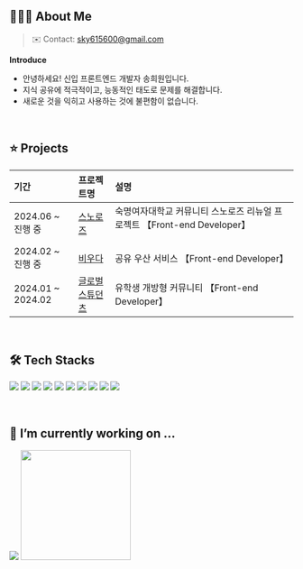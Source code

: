 ## 👩🏻‍💻 About Me

> ✉️ Contact: sky615600@gmail.com

__Introduce__
- 안녕하세요! 신입 프론트엔드 개발자 송희원입니다.
- 지식 공유에 적극적이고, 능동적인 태도로 문제를 해결합니다.
- 새로운 것을 익히고 사용하는 것에 불편함이 없습니다.

<br/>

## ⭐️ Projects

| 기간 | 프로젝트명 | 설명 |
| :--- | :--- | :--- |
| 2024.06 ~ 진행 중 | [스노로즈](https://github.com/snorose/snorose-front-react) | 숙명여자대학교 커뮤니티 스노로즈 리뉴얼 프로젝트 【Front-end Developer】 &nbsp; &nbsp; &nbsp; &nbsp; &nbsp; &nbsp; &nbsp; &nbsp; &nbsp; &nbsp; &nbsp; &nbsp; &nbsp; &nbsp; &nbsp; &nbsp; |
| 2024.02 ~ 진행 중 | [비우다](https://github.com/Biwooda/biwooda-client) | 공유 우산 서비스 【Front-end Developer】 |
| 2024.01 ~ 2024.02 | [글로벌 스튜던츠](https://github.com/Global-Students/global-students-client) | 유학생 개방형 커뮤니티 【Front-end Developer】 |

<br/>

## 🛠️ Tech Stacks

<img src="https://img.shields.io/badge/HTML5-E34F26?style=for-the-badge&logo=html5&logoColor=white"> <img src="https://img.shields.io/badge/CSS3-1572B6?style=for-the-badge&logo=css3&logoColor=white"> <img src="https://img.shields.io/badge/JavaScript-F7DF1E?style=for-the-badge&logo=javascript&logoColor=black"> <img src="https://img.shields.io/badge/React-61DAFB?style=for-the-badge&logo=react&logoColor=black"> <img src="https://img.shields.io/badge/React Router-CA4245?style=for-the-badge&logo=reactrouter&logoColor=white"> <img src="https://img.shields.io/badge/React Query-FF4154?style=for-the-badge&logo=reactquery&logoColor=white"> <img src="https://img.shields.io/badge/Prettier-F7B93E?style=for-the-badge&logo=prettier&logoColor=black"> <img src="https://img.shields.io/badge/ESLint-4B32C3?style=for-the-badge&logo=eslint&logoColor=white"> <img src="https://img.shields.io/badge/Tailwind CSS-06B6D4?style=for-the-badge&logo=tailwindcss&logoColor=white"> <img src="https://img.shields.io/badge/PostCSS-DD3A0A?style=for-the-badge&logo=postcss&logoColor=white">

<br/>

## 🌱 I’m currently working on ...

<div alignY="top">
  <img src="https://github-readme-stats.vercel.app/api?username=haesa&show_icons=true&title_color=9796f0&text_color=d5d5d5&icon_color=dadaf5&bg_color=22272e"/>
  <img height="195" src="https://github-readme-stats.vercel.app/api/top-langs/?username=haesa&layout=compact&title_color=9796f0&text_color=d5d5d5&bg_color=22272e"/>
</div>

<!--
**haesa/haesa** is a ✨ _special_ ✨ repository because its `README.md` (this file) appears on your GitHub profile.

Here are some ideas to get you started:

- 🔭 I’m currently working on ...
- 🌱 I’m currently learning ...
- 👯 I’m looking to collaborate on ...
- 🤔 I’m looking for help with ...
- 💬 Ask me about ...
- 📫 How to reach me: ...
- 😄 Pronouns: ...
- ⚡ Fun fact: ...

[Github Stat option]
&include_all_commits=true

-->
